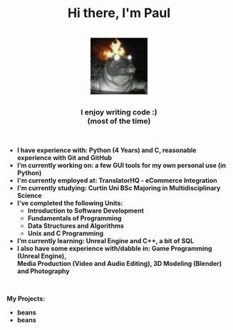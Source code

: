 <p> <h1 align="center"><b> Hi there, I'm Paul </h1> </p>

<h1 align="center"><b> <img src="xytyylbi1li21.jpg"  alt="" width="128"> </h1>

<h3 align="center"><b> I enjoy writing code :) <br /> (most of the time) </h3>
<br />

- I have experience with: Python (4 Years) and C, reasonable experience with Git and GitHub
- I’m currently working on: a few GUI tools for my own personal use (in Python)
- I'm currently employed at: TranslatorHQ - eCommerce Integration
- I'm currently studying: Curtin Uni BSc Majoring in Multidisciplinary Science
- I've completed the following Units:
  - Introduction to Software Development
  - Fundamentals of Programming
  - Data Structures and Algorithms
  - Unix and C Programming
- I’m currently learning: Unreal Engine and C++, a bit of SQL
- I also have some experience with/dabble in: Game Programming (Unreal Engine), <br />
Media Production (Video and Audio Editing), 3D Modeling (Blender) and Photography

<br />

My Projects:
- beans
- beans
